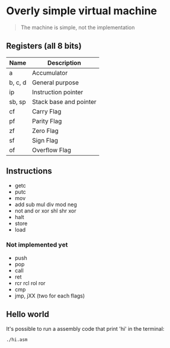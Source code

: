 # Overly simple virtual machine

> The machine is simple, not the implementation

## Registers (all 8 bits)

| Name | Description |
| --- | --- |
| a | Accumulator
| b, c, d | General purpose
| ip | Instruction pointer
| sb, sp | Stack base and pointer
| cf | Carry Flag
| pf | Parity Flag
| zf | Zero Flag
| sf | Sign Flag
| of | Overflow Flag

## Instructions

 * getc
 * putc
 * mov
 * add sub mul div mod neg
 * not and or xor shl shr xor
 * halt
 * store
 * load

### Not implemented yet

 * push
 * pop
 * call
 * ret
 * rcr rcl rol ror
 * cmp
 * jmp, jXX (two for each flags)

## Hello world

It's possible to run a assembly code that print 'hi' in the terminal: 

```sh
./hi.asm
```
